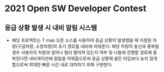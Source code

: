 # 2021 Open SW Developer Contest

## 응급 상황 발생 시 내비 알림 시스템

- 해당 프로젝트는 T map 오픈 소스를 사용하여 응급 상황이 발생했을 때 지정된 차량(구급차량, 소방차량)의 초기 경로를 내비에 띄워준다. 해당 차량의 동선과 중복될 경우 사용자의 차량과 얼마나 멀리 떨어져 있는지 여부 및 나중에 진행할 경로에 중복된다면 내비게이션에 알림을 띄워즘으로써 응급 상황때 골든 타임보다 늦지 않게 함으로써 최대한 빠른 시간 내로 대처하기 위해 구현한다.  

